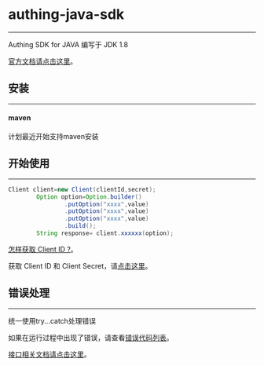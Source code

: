 # authing-java-sdk

----------

Authing SDK for JAVA 编写于 JDK 1.8

[官方文档请点击这里](https://docs.authing.cn)。

## 安装

----------

#### maven

计划最近开始支持maven安装

## 开始使用

----------

``` java
Client client=new Client(clientId,secret);
        Option option=Option.builder()
                .putOption("xxxx",value)
                .putOption("xxxx",value)
                .putOption("xxxx",value)
                .build();
        String response= client.xxxxxx(option);
```

[怎样获取 Client ID ?](https://docs.authing.cn/#/quick_start/howto)。

获取 Client ID 和 Client Secret，请[点击这里](https://docs.authing.cn/#/quick_start/howto)。

## 错误处理

----------

统一使用try...catch处理错误

如果在运行过程中出现了错误，请查看[错误代码列表](https://docs.authing.cn/#/quick_start/error_code)。

[接口相关文档请点击这里](https://docs.authing.cn/#/user_service/add_user)。

